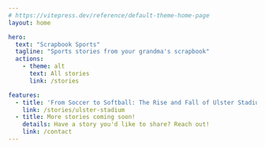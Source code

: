 ```yaml
---
# https://vitepress.dev/reference/default-theme-home-page
layout: home

hero:
  text: "Scrapbook Sports"
  tagline: "Sports stories from your grandma's scrapbook"
  actions:
    - theme: alt
      text: All stories
      link: /stories

features:
  - title: 'From Soccer to Softball: The Rise and Fall of Ulster Stadium'
    link: /stories/ulster-stadium
  - title: More stories coming soon!
    details: Have a story you'd like to share? Reach out!
    link: /contact
---
```


